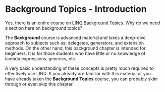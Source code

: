 # Background Topics - Introduction

Yes, there is an entire course on [LINQ Background Topics](https://tech.io/playgrounds/345). Why do we need a section here on background topics?

The **Background** course is advanced material and takes a deep-dive approach to subjects such as: delegates, generators, and extension methods. On the other hand, this background chapter is intended for beginners. It is for those students who have little or no knowledge of lambda expressions, generics, etc.

A very basic understanding of these concepts is pretty much required to effectively use LINQ. If you already are familiar with this material or you have already taken the **Background Topics** course, you can probably skim through or even skip this chapter.
